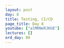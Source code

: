 ```yaml
---
layout: post
day: 8
title: Testing, CI/CD
page_title: Day 8
youtube: ["alMRNeRJKUE"]
lectures: []
ord_day: 09
---
```

